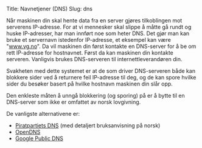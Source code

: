 Title: Navnetjener (DNS)
Slug: dns

Når maskinen din skal hente data fra en server gjøres tilkoblingen mot
serverens IP-adresse. For at vi mennesker skal slippe å måtte gå rundt
og huske IP-adresser, har man innført noe som heter DNS. Det gjør man
kan bruke et servernavn istedenfor IP-adresse, et eksempel kan være
"www.vg.no". Da vil maskinen din først kontakte en DNS-server for å be
om rett IP-adresse for hostnavnet. Først da kan maskinen din kontakte
serveren. Vanligvis brukes DNS-serveren til internettleverandøren din.

Svakheten med dette systemet er at de som driver DNS-serveren både kan
blokkere sider ved å returnere feil IP-adresse til deg, og de kan spore
hvilke sider du besøker basert på hvilke hostnavn maskinen din slår opp.

Den enkleste måten å unngå blokkering (og sporing) på er å bytte til en
DNS-server som ikke er omfattet av norsk lovgivning.

De vanligste alternativene er:

-   [Piratpartiets DNS](https://www.piratpartiet.no/dns/) (med detaljert
    bruksanvisning på norsk)
-   [OpenDNS](https://use.opendns.com)
-   [Google Public
    DNS](https://developers.google.com/speed/public-dns/docs/using)

 
